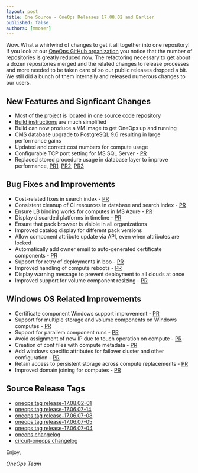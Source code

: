 ```yaml
---
layout: post
title: One Source - OneOps Releases 17.08.02 and Earlier
published: false
authors: [mmoser]
---
```


Wow. What a whirlwind of changes to get it all together into one repository! If
you look at our [OneOps GitHub organization](https://github.com/oneops) you notice that the
number of repositories is greatly reduced now. The refactoring necessary to
get about a dozen repositories merged and the related changes to release
processes and more needed to be taken care of so our public releases dropped
a bit. We still did a bunch of them internally and released numerous changes to
our users. 

<!--more-->


## New Features and Signficant Changes

- Most of the project is located in 
[one source code repository](https://github.com/oneops/oneops)
- [Build instructions](../developer/core-development/index.html) are much simplified
- Build can now produce a VM image to get OneOps up and running
- CMS database upgrade to PostgreSQL 9.6 resulting in large performance gains
- Updated and correct cost numbers for compute usage
- Configurable TCP port setting for MS SQL Server - [PR](https://github.com/oneops/circuit-oneops-1/pull/925)
- Replaced stored procedure usage in database layer to improve performance,
  [PR1](https://github.com/oneops/cmsdal/pull/90), [PR2](https://github.com/oneops/cmsdal/pull/94), [PR3](https://github.com/oneops/cmsdal/pull/95)


## Bug Fixes and Improvements

- Cost-related fixes in search index - [PR](https://github.com/oneops/oneops/pull/58)
- Consistent cleanup of CI resources in database and search index - [PR](https://github.com/oneops/oneops/pull/44)
- Ensure LB binding works for computes in MS Azure - [PR](https://github.com/oneops/circuit-oneops-1/pull/915)
- Display discarded platforms in timeline - [PR](https://github.com/oneops/oneops/pull/18)
- Ensure that pack browser is visible in all organizations
- Improved catalog display for different pack versions
- Allow component attribute update via API, even when attributes are locked
- Automatically add owner email to auto-generated certificate components - [PR](https://github.com/oneops/circuit-oneops-1/pull/868)
- Support for retry of deployments in boo - [PR](https://github.com/oneops/boo/pull/26)
- Improved handling of compute reboots - [PR](https://github.com/oneops-archive/oneops-admin/pull/194)
- Display warning message to prevent deployment to all clouds at once
- Improved support for volume component resizing - [PR](https://github.com/oneops/circuit-oneops-1/pull/906) 

## Windows OS Related Improvements

- Certificate component Windows support improvement - [PR](https://github.com/oneops/oneops/pull/45)
- Support for multiple storage and volume components on Windows computes - [PR](https://github.com/oneops/circuit-oneops-1/pull/920)
- Support for parallem component runs - [PR](https://github.com/oneops/oneops/pull/34)
- Avoid assignment of new IP due to touch operation on compute - [PR](https://github.com/oneops/circuit-oneops-1/pull/889)
- Creation of conf files with compute metadata - [PR](https://github.com/oneops/circuit-oneops-1/pull/873)
- Add windows specific attributes for failover cluster and other configuration - [PR](https://github.com/oneops/circuit-oneops-1/pull/873)
- Retain access to persistent storage across compute replacements - [PR](https://github.com/oneops/circuit-oneops-1/pull/865)
- Improved domain joining for computes - [PR](https://github.com/oneops/circuit-oneops-1/pull/856)

## Source Release Tags

- [oneops tag release-17.08.02-01](https://github.com/oneops/oneops/tree/release-17.08.02-01)
- [oneops tag release-17.06.07-14](https://github.com/oneops/oneops/tree/release-17.06.07-14)
- [oneops tag release-17.06.07-08](https://github.com/oneops/oneops/tree/release-17.06.07-08)
- [oneops tag release-17.06.07-05](https://github.com/oneops/oneops/tree/release-17.06.07-05)
- [oneops tag release-17.06.07-04](https://github.com/oneops/oneops/tree/release-17.06.07-04)
- [oneops changelog](https://github.com/oneops/oneops/commits/master)
- [circuit-oneops changelog](https://github.com/oneops/circuit-oneops-1/commits/master)

Enjoy,

_OneOps Team_
